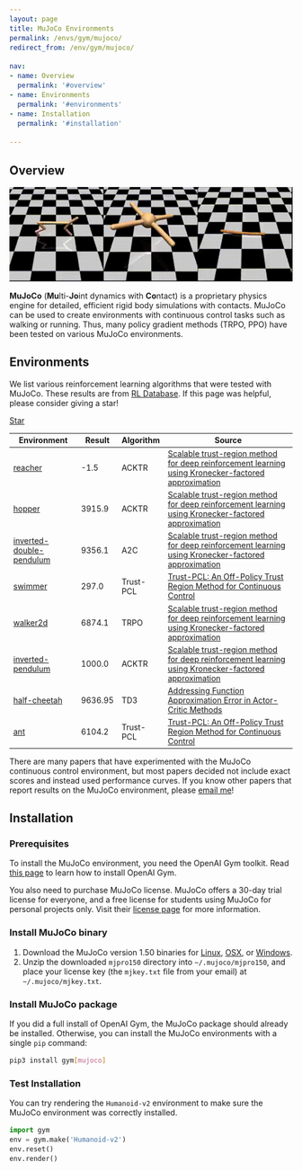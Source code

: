 ```yaml
---
layout: page
title: MuJoCo Environments
permalink: /envs/gym/mujoco/
redirect_from: /env/gym/mujoco/

nav:
- name: Overview
  permalink: '#overview'
- name: Environments
  permalink: '#environments'
- name: Installation
  permalink: '#installation'

---
```


## Overview

![](/assets/_pages/envs/gym/mujoco.gif)

**MuJoCo** (**Mu**lti-**Jo**int dynamics with **Co**ntact) is a proprietary physics engine for detailed, efficient rigid body simulations with contacts. MuJoCo can be used to create environments with continuous control tasks such as walking or running. Thus, many policy gradient methods (TRPO, PPO) have been tested on various MuJoCo environments.



## Environments

We list various reinforcement learning algorithms that were tested with MuJoCo. These results are from [RL Database](https://github.com/seungjaeryanlee/rldb). If this page was helpful, please consider giving a star!

<!-- Place this tag where you want the button to render. -->
<a class="github-button" href="https://github.com/seungjaeryanlee/rldb" data-icon="octicon-star" data-size="large" data-show-count="true" aria-label="Star seungjaeryanlee/rldb on GitHub">Star</a>
<!-- Place this tag in your head or just before your close body tag. -->
<script async defer src="https://buttons.github.io/buttons.js"></script>

| Environment | Result | Algorithm | Source |
|-------------|--------|-----------|--------|
| [reacher](/envs/gym/mujoco/reacher) | -1.5 | ACKTR | [Scalable trust-region method for deep reinforcement learning using Kronecker-factored approximation](https://arxiv.org/abs/1708.05144) |
| [hopper](/envs/gym/mujoco/hopper) | 3915.9 | ACKTR | [Scalable trust-region method for deep reinforcement learning using Kronecker-factored approximation](https://arxiv.org/abs/1708.05144) |
| [inverted-double-pendulum](/envs/gym/mujoco/inverted-double-pendulum) | 9356.1 | A2C | [Scalable trust-region method for deep reinforcement learning using Kronecker-factored approximation](https://arxiv.org/abs/1708.05144) |
| [swimmer](/envs/gym/mujoco/swimmer) | 297.0 | Trust-PCL | [Trust-PCL: An Off-Policy Trust Region Method for Continuous Control](https://arxiv.org/abs/1707.01891) |
| [walker2d](/envs/gym/mujoco/walker2d) | 6874.1 | TRPO | [Scalable trust-region method for deep reinforcement learning using Kronecker-factored approximation](https://arxiv.org/abs/1708.05144) |
| [inverted-pendulum](/envs/gym/mujoco/inverted-pendulum) | 1000.0 | ACKTR | [Scalable trust-region method for deep reinforcement learning using Kronecker-factored approximation](https://arxiv.org/abs/1708.05144) |
| [half-cheetah](/envs/gym/mujoco/half-cheetah) | 9636.95 | TD3 | [Addressing Function Approximation Error in Actor-Critic Methods](https://arxiv.org/abs/1802.09477) |
| [ant](/envs/gym/mujoco/ant) | 6104.2 | Trust-PCL | [Trust-PCL: An Off-Policy Trust Region Method for Continuous Control](https://arxiv.org/abs/1707.01891) |


There are many papers that have experimented with the MuJoCo continuous control environment, but most papers decided not include exact scores and instead used performance curves. If you know other papers that report results on the MuJoCo environment, please [email me](mailto:seungjaeryanlee@gmail.com)!

## Installation

### Prerequisites

To install the MuJoCo environment, you need the OpenAI Gym toolkit. Read [this page](/envs/gym) to learn how to install OpenAI Gym.

You also need to purchase MuJoCo license. MuJoCo offers a 30-day trial license for everyone, and a free license for students using MuJoCo for personal projects only. Visit their [license page](https://www.roboti.us/license.html) for more information.

### Install MuJoCo binary 

1. Download the MuJoCo version 1.50 binaries for [Linux](https://www.roboti.us/download/mjpro150_linux.zip), [OSX](https://www.roboti.us/download/mjpro150_osx.zip), or [Windows](https://www.roboti.us/download/mjpro150_win64.zip).
2. Unzip the downloaded `mjpro150` directory into `~/.mujoco/mjpro150`, and place your license key (the `mjkey.txt` file from your email) at `~/.mujoco/mjkey.txt`.

### Install MuJoCo package

If you did a full install of OpenAI Gym, the MuJoCo package should already be installed. Otherwise, you can install the MuJoCo environments with a single `pip` command:

```bash
pip3 install gym[mujoco]
```

### Test Installation

You can try rendering the `Humanoid-v2` environment to make sure the MuJoCo environment was correctly installed.

```python
import gym
env = gym.make('Humanoid-v2')
env.reset()
env.render()
```

